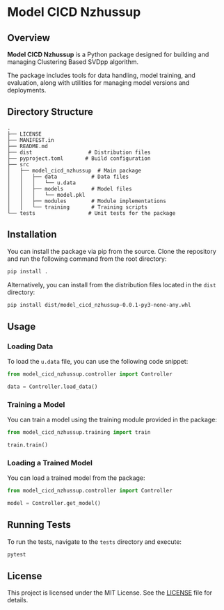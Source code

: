 # Model CICD Nzhussup


## Overview

**Model CICD Nzhussup** is a Python package designed for building and managing Clustering Based SVDpp algorithm.

The package includes tools for data handling, model training, and evaluation, along with utilities for managing model versions and deployments.

## Directory Structure

```
.
├── LICENSE
├── MANIFEST.in
├── README.md
├── dist                  # Distribution files
├── pyproject.toml       # Build configuration
├── src
│   ├── model_cicd_nzhussup  # Main package
│   │   ├── data           # Data files
│   │   │   └── u.data
│   │   ├── models         # Model files
│   │   │   └── model.pkl
│   │   ├── modules        # Module implementations
│   │   └── training       # Training scripts
└── tests                 # Unit tests for the package
```

## Installation

You can install the package via pip from the source. Clone the repository and run the following command from the root directory:

```bash
pip install .
```

Alternatively, you can install from the distribution files located in the `dist` directory:

```bash
pip install dist/model_cicd_nzhussup-0.0.1-py3-none-any.whl
```

## Usage

### Loading Data

To load the `u.data` file, you can use the following code snippet:

```python
from model_cicd_nzhussup.controller import Controller

data = Controller.load_data()
```

### Training a Model

You can train a model using the training module provided in the package:

```python
from model_cicd_nzhussup.training import train

train.train()
```

### Loading a Trained Model

You can load a trained model from the package:

```python
from model_cicd_nzhussup.controller import Controller

model = Controller.get_model()
```

## Running Tests

To run the tests, navigate to the `tests` directory and execute:

```bash
pytest
```

## License

This project is licensed under the MIT License. See the [LICENSE](LICENSE) file for details.

